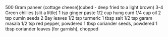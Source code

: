 500 Gram paneer (cottage cheese)(cubed - deep fried to a light brown)
3-4 Green chillies (slit a little)
1 tsp ginger paste
1/2 cup hung curd
1/4 cup oil
2 tsp cumin seeds
2 Bay leaves
1/2 tsp turmeric
1 tbsp salt
1/2 tsp garam masala
1/2 tsp red pepper, powdered
1 tbsp coriander seeds, powdered
1 tbsp coriander leaves (for garnish), chopped